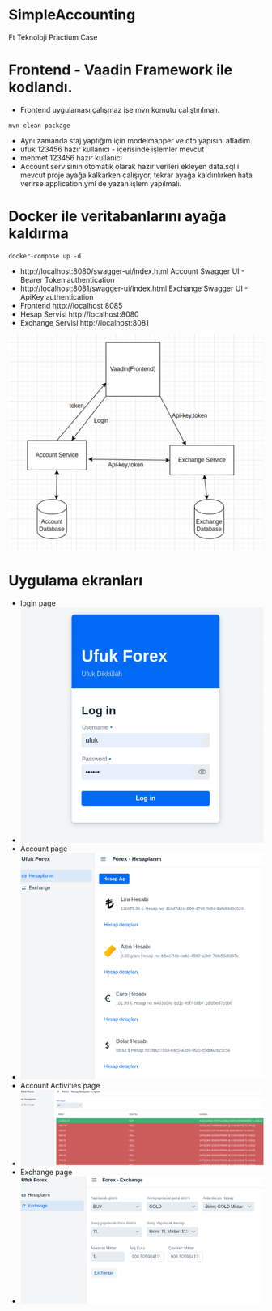 # SimpleAccounting
Ft Teknoloji Practium Case
# Frontend - Vaadin Framework ile kodlandı.
- Frontend uygulaması çalışmaz ise mvn komutu çalıştırılmalı.
```maven
mvn clean package
```
- Aynı zamanda staj yaptığım için modelmapper ve dto yapısını atladım.
- ufuk 123456 hazır kullanıcı - içerisinde işlemler mevcut
- mehmet 123456 hazır kullanıcı
- Account servisinin otomatik olarak hazır verileri ekleyen data.sql i mevcut proje ayağa kalkarken çalışıyor, tekrar ayağa kaldırılırken hata verirse application.yml de yazan işlem yapılmalı.

# Docker ile veritabanlarını ayağa kaldırma
```
docker-compose up -d
```
- http://localhost:8080/swagger-ui/index.html Account Swagger UI - Bearer Token authentication
- http://localhost:8081/swagger-ui/index.html Exchange Swagger UI - ApiKey authentication
- Frontend http://localhost:8085
- Hesap Servisi http://localhost:8080
- Exchange Servisi http://localhost:8081

![img.png](image/img.png)
# Uygulama ekranları
- login page
- ![img_1.png](image/img_1.png)
- Account page
- ![img_2.png](image/img_2.png)
- Account Activities page
- ![img_3.png](image/img_3.png)
- Exchange page
- ![img_4.png](image/img_4.png)
